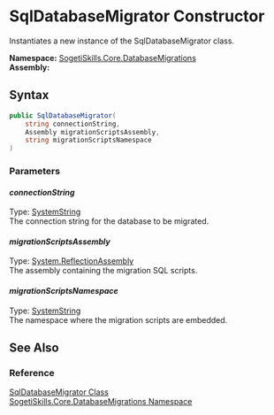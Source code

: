 SqlDatabaseMigrator Constructor
===============================
Instantiates a new instance of the SqlDatabaseMigrator class.

**Namespace:** [SogetiSkills.Core.DatabaseMigrations][1]  
**Assembly:**

Syntax
------

```csharp
public SqlDatabaseMigrator(
	string connectionString,
	Assembly migrationScriptsAssembly,
	string migrationScriptsNamespace
)
```

### Parameters

#### *connectionString*
Type: [SystemString][2]  
The connection string for the database to be migrated.

#### *migrationScriptsAssembly*
Type: [System.ReflectionAssembly][3]  
The assembly containing the migration SQL scripts.

#### *migrationScriptsNamespace*
Type: [SystemString][2]  
The namespace where the migration scripts are embedded.


See Also
--------

### Reference
[SqlDatabaseMigrator Class][4]  
[SogetiSkills.Core.DatabaseMigrations Namespace][1]  

[1]: ../README.md
[2]: http://msdn.microsoft.com/en-us/library/s1wwdcbf
[3]: http://msdn.microsoft.com/en-us/library/xbe1wdx9
[4]: README.md